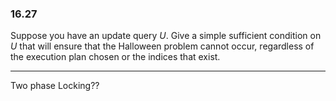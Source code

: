 ### 16.27

Suppose you have an update query $U$. Give a simple sufficient condition on
$U$ that will ensure that the Halloween problem cannot occur, regardless of the
execution plan chosen or the indices that exist.

---

Two phase Locking??
